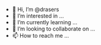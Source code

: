 - 👋 Hi, I’m @drasers
- 👀 I’m interested in ...
- 🌱 I’m currently learning ...
- 💞️ I’m looking to collaborate on ...
- 📫 How to reach me ...

<!---
drasers/drasers is a ✨ special ✨ repository because its `README.md` (this file) appears on your GitHub profile.
You can click the Preview link to take a look at your changes.
--->
